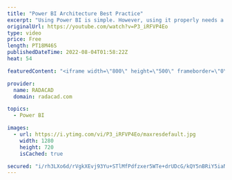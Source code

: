 ```yaml
---
title: "Power BI Architecture Best Practice"
excerpt: "Using Power BI is simple. However, using it properly needs a good architecture. In a multi-developer environment, the architecture of a Power BI implementation should allow multiple developers to work on the same solution at the same time. On the other hand, the Power BI architecture should be designed"
originalUrl: https://youtube.com/watch?v=P3_iRFVP4Eo
type: video
price: Free
length: PT18M46S
publishedDateTime: 2022-08-04T01:58:22Z
heat: 54

featuredContent: "<iframe width=\"800\" height=\"500\" frameborder=\"0\" src=\"https://www.youtube.com/embed/P3_iRFVP4Eo\" allow=\"accelerometer; autoplay; encrypted-media; gyroscope; picture-in-picture\" allowfullscreen></iframe>"

provider:
  name: RADACAD
  domain: radacad.com

topics:
  - Power BI

images:
  - url: https://i.ytimg.com/vi/P3_iRFVP4Eo/maxresdefault.jpg
    width: 1280
    height: 720
    isCached: true

secured: "i/rh3LXo6d/rVgkXEvj93Yu+STlMfPdfzxer5WTe+drUDcG/kQY5nBRiY5iaNFRE4LDDlsboC6fg2OYrpF1Z+TwPNokoupQO+Aeb/zu+AOsgxwvy6DIzafWP3UswU0Wd974puCy+45t1rK7uODdmit+QWVJYdSR/v4uoeeco4q1UJoS6xMwe8vyQIiK4SChLfsxIBELsJfkObcKn1Kb6iOKWjQDkdG7eLYZ2l026Ip+wNBU1Gjj362NJ7wTiRkoC2aDjvOXhiAlhy3qsAZkpRHWjOVx+h5BC+LvxDQ9yZjj1sqSu+x3xoGHxYE2G/A600njjsJeHbRbIqy+fml/Ovs/h7d0pwYpAujKikjMvWmJPquHndc/IK1ocbdrspg+irZx041HWeiMJ4a68bZXJmk2HyHV+ErYnxg2RqRzUnaI=;mPkB2J9pmqovQBxmRkDwUw=="
---
```


